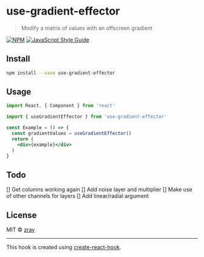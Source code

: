 # use-gradient-effector

> Modify a matrix of values with an offscreen gradient

[![NPM](https://img.shields.io/npm/v/use-gradient-effector.svg)](https://www.npmjs.com/package/use-gradient-effector) [![JavaScript Style Guide](https://img.shields.io/badge/code_style-standard-brightgreen.svg)](https://standardjs.com)

## Install

```bash
npm install --save use-gradient-effector
```

## Usage

```jsx
import React, { Component } from 'react'

import { useGradientEffector } from 'use-gradient-effector'

const Example = () => {
  const gradientValues = useGradientEffector()
  return (
    <div>{example}</div>
  )
}
```

## Todo
[] Get columns working again
[] Add noise layer and multiplier
[] Make use of other channels for layers
[] Add linear/radial argument

## License

MIT © [zray](https://github.com/zray)

---

This hook is created using [create-react-hook](https://github.com/hermanya/create-react-hook).
